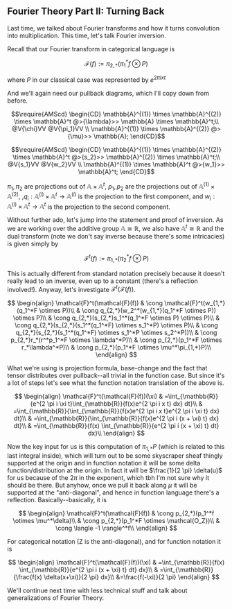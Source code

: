 ## Fourier Theory Part II: Turning Back

Last time, we talked about Fourier transforms and how it turns convolution into multiplication. This time, let's talk Fourier inversion.

Recall that our Fourier transform in categorical language is 

$$\mathcal{F}(f) := \pi_{2,*}(\pi_1^*f \otimes P)$$

where $P$ in our classical case was represented by $e^{2 \pi i x t}$

And we'll again need our pullback diagrams, which I'll copy down from before.

$$\require{AMScd}
\begin{CD}
\mathbb{A}^{(1)} \times \mathbb{A}^{(2)} \times \mathbb{A}^t @>{\lambda}>> \mathbb{A} \times \mathbb{A}^t;\\
@V{\chi}VV @V{\pi_1}VV \\
\mathbb{A}^{(1)} \times \mathbb{A}^{(2)} @>{\mu}>> \mathbb{A};
\end{CD}$$

$$\require{AMScd}
\begin{CD}
\mathbb{A}^{(1)} \times \mathbb{A}^{(2)} \times \mathbb{A}^t @>{s_2}>> \mathbb{A}^{(2)} \times \mathbb{A}^t;\\
@V{s_1}VV @V{w_2}VV \\
\mathbb{A}^{(1)} \times \mathbb{A}^t @>{w_1}>> \mathbb{A}^t;
\end{CD}$$

$\pi_1,\pi_2$ are projections out of $\mathbb{A} \times \mathbb{A}^t$, $p_1,p_2$ are the projections out of $\mathbb{A}^{(1)} \times \mathbb{A}^{(2)}$,
,$q_i : \mathbb{A}^{(i)} \times \mathbb{A}^t \to \mathbb{A}^{(i)}$ is the projection to the first component,
and $w_i : \mathbb{A}^{(i)} \times \mathbb{A}^t \to \mathbb{A}^t$ is the projection to the second component.

Without further ado, let's jump into the statement and proof of inversion. As we are working over the additive group $\mathbb{A} \cong \mathbb{R}$,
we also have $\mathbb{A}^t \cong \mathbb{R}$ and the dual transform (note we don't say inverse because there's some intricacies) is given simply by

$$\mathcal{F}^t(f) := \pi_{1,*}(\pi_2^*f \otimes P)$$

This is actually different from standard notation precisely because it doesn't really lead to an inverse, even
up to a constant (there's a reflection involved!). Anyway, let's investigate $\mathcal{F}^t(\mathcal{F}(f))$.

$$ \begin{align}
\mathcal{F}^t(\mathcal{F}(f))
& \cong \mathcal{F}^t(w_{1,*}(q_1^*F \otimes P))\\
& \cong q_{2,*}(w_2^*(w_{1,*}(q_1^*F \otimes P)) \otimes P)\\
& \cong q_{2,*}(s_{2,*}s_1^*(q_1^*F \otimes P) \otimes P)\\
& \cong q_{2,*}(s_{2,*}(s_1^*(q_1^*F) \otimes s_1^*P) \otimes P)\\
& \cong q_{2,*}(s_{2,*}(s_1^*(q_1^*F) \otimes s_1^*P \otimes s_2^*P))\\
& \cong p_{2,*}r_*(r^*p_1^*F \otimes \lambda^*P)\\
& \cong p_{2,*}(p_1^*F \otimes r_*\lambda^*P)\\
& \cong p_{2,*}(p_1^*F \otimes \mu^*\pi_{1,*}P)\\
\end{align}
$$

What we're using is projection formula, base-change and the fact that tensor distributes over pullback--all trivial in the function case. But since it's a lot
of steps let's see what the function notation translation of the above is.

$$ \begin{align}
\mathcal{F}^t(\mathcal{F}(f))(\xi)
& =\int_{\mathbb{R}}{e^{2 \pi i \xi t}\int_{\mathbb{R}}{f(x)e^{2 \pi i x t} dx} dt}\\
& =\int_{\mathbb{R}}{\int_{\mathbb{R}}{f(x)e^{2 \pi i x t}e^{2 \pi i \xi t} dx} dt}\\
& =\int_{\mathbb{R}}{\int_{\mathbb{R}}{f(x)e^{2 \pi i (x + \xi) t} dx} dt}\\
& =\int_{\mathbb{R}}{f(x) \int_{\mathbb{R}}{e^{2 \pi i (x + \xi) t} dt} dx}\\
\end{align}
$$

Now the key input for us is this computation of $\pi_{1,*}P$ (which is related to this last integral inside),
which will turn out to be some skyscraper sheaf thingly supported at the origin and
in function notation it will be some delta function/distribution at the origin. In fact it will be $\frac{1}{2 \pi} \delta(u)$ for us because
of the $2 \pi$ in the exponent, which tbh I'm not sure why it should be there. But anyhow, once we pull it back along $\mu$ it will be supported at the 
"anti-diagonal", and hence in function language there's a reflection. Basically--basically, it is 

$$ \begin{align}
\mathcal{F}^t(\mathcal{F}(f))
& \cong p_{2,*}(p_1^*f \otimes \mu^*\delta)\\
& \cong p_{2,*}(p_1^*F \otimes \mathcal{O_Z})\\
& \cong \langle -1 \rangle^*f\\
\end{align} $$

For categorical notation (Z is the anti-diagonal), and for function notation it is 

$$ \begin{align}
\mathcal{F}^t(\mathcal{F}(f))(\xi)
& =\int_{\mathbb{R}}{f(x) \int_{\mathbb{R}}{e^{2 \pi i (x + \xi) t} dt} dx}\\
& =\int_{\mathbb{R}}{\frac{f(x) \delta(x+\xi)}{2 \pi} dx}\\
&=\frac{f(-\xi)}{2 \pi}
\end{align}
$$

We'll continue next time with less technical stuff and talk about generalizations of Fourier Theory.
